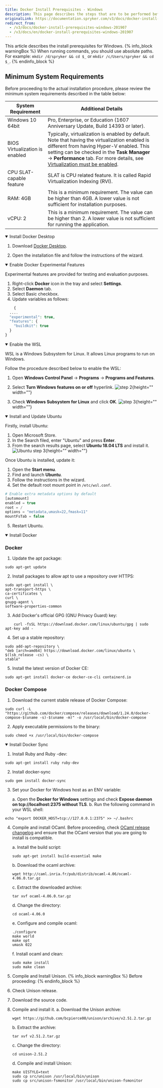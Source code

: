 ```yaml
---
title: Docker Install Prerequisites - Windows
description: This page describes the steps that are to be performed before you can start working with Spryker in Docker on Windows.
originalLink: https://documentation.spryker.com/v3/docs/docker-install-prerequisites-windows-201907
redirect_from:
  - /v3/docs/docker-install-prerequisites-windows-201907
  - /v3/docs/en/docker-install-prerequisites-windows-201907
---
```




This article describes the install prerequisites for Windows.
{% info_block warningBox %}
When running commands, you should use absolute paths. For example: `mkdir /d/spryker && cd $_` or `mkdir /c/Users/spryker && cd $_`.
{% endinfo_block %}

## Minimum System Requirements

Before proceeding to the actual installation procedure, please review the minimum system requirements described in the table below:

| System Requirement | Additional Details |
| --- | --- |
| Windows 10 64bit | Pro, Enterprise, or Education (1607 Anniversary Update, Build 14393 or later). |
| BIOS Virtualization is enabled | Typically, virtualization is enabled by default. Note that having the virtualization enabled is different from having Hyper-V enabled. This setting can be checked in the **Task Manager** → **Performance** tab.  For more details, see [Virtualization must be enabled](https://docs.docker.com/docker-for-windows/troubleshoot/#virtualization-must-be-enabled). |
| CPU SLAT-capable feature | SLAT is CPU related feature. It is called Rapid Virtualization Indexing (RVI). |
| RAM: 4GB | This is a minimum requirement. The value can be higher than 4GB. A lower value is not sufficient for installation purposes. |
| vCPU: 2 | This is a minimum requirement. The value can be higher than 2. A lower value is not sufficient for running the application. |

<details open>
<summary> Install Docker Desktop</summary>
    
    
    
1. Download <a href="https://download.docker.com/win/stable/Docker for Windows Installer.exe"> Docker Desktop</a>.
    
2. Open the installation file and follow the instructions of the wizard.
</details>

<details open>
  <summary>Enable Docker Experimental Features</summary>

Experimental features are provided for testing and evaluation purposes.

1. Right-click **Docker** icon in the tray and select **Settings**.
2. Select **Daemon** tab.
3. Select Basic checkbox.
4. Update variables as follows:
```php
    {
  ....
  "experimental": true,
  "features": {
    "buildkit": true
  }
}
```
</details>
<details open>
   <summary>Enable the WSL</summary>

WSL is a Windows Subsystem for Linux. It allows Linux programs to run on Windows.

Follow the procedure described below to enable the WSL:

1. Open **Windows Control Panel** → **Programs** → **Programs and Features**.
2. Select **Turn Windows features on or off**  hyperlink.
![step 2](https://spryker.s3.eu-central-1.amazonaws.com/docs/Developer+Guide/Installation/Spryker+in+Docker/Docker+Install+Prerequisites+-+Windows/w-features-on-off.png){height="" width=""}

3. Check **Windows Subsystem for Linux** and click **OK**.
![step 3](https://spryker.s3.eu-central-1.amazonaws.com/docs/Developer+Guide/Installation/Spryker+in+Docker/Docker+Install+Prerequisites+-+Windows/windows-subsystem.png){height="" width=""}

</details>

<details open>
   <summary> Install and Update Ubuntu</summary>

Firstly, install Ubuntu:

1. Open Microsoft Store.
2. In the Search filed, enter "Ubuntu" and press **Enter**.
3. From the search results page, select **Ubuntu 18.04 LTS** and install it.<br>
![Ubuntu step 3](https://spryker.s3.eu-central-1.amazonaws.com/docs/Developer+Guide/Installation/Spryker+in+Docker/Docker+Install+Prerequisites+-+Windows/ubuntu-in-store.png){height="" width=""}

Once Ubuntu is installed, update it:

1. Open the **Start menu**.
2. Find and launch **Ubuntu**.
3. Follow the instructions in the wizard.
4. Set the default root mount point in  `/etc/wsl.conf`.
```php
# Enable extra metadata options by default
[automount]
enabled = true
root = /
options = "metadata,umask=22,fmask=11"
mountFsTab = false
```
5. Restart Ubuntu.
</details>

<details open>
   <summary> Install Docker</summary>

### Docker

1. Update the apt package:
```shell
sudo apt-get update
```
    
2. Install packages to allow apt to use a repository over HTTPS:
```shell
sudo apt-get install \
apt-transport-https \
ca-certificates \
curl \
gnupg-agent \
software-properties-common
```

3. Add Docker's official GPG (GNU Privacy Guard) key:
```shell
    curl -fsSL https://download.docker.com/linux/ubuntu/gpg | sudo apt-key add -
```
    
4. Set up a stable repository:
```shell
sudo add-apt-repository \
"deb [arch=amd64] https://download.docker.com/linux/ubuntu \
$(lsb_release -cs) \
stable"
```
    
5. Install the latest version of Docker CE:
```shell
sudo apt-get install docker-ce docker-ce-cli containerd.io
```

### Docker Compose

1. Download the current stable release of Docker Compose:
```shell
sudo curl -L "https://github.com/docker/compose/releases/download/1.24.0/docker-compose-$(uname -s)-$(uname -m)" -o /usr/local/bin/docker-compose
```
2. Apply executable permissions to the binary:
```shell
sudo chmod +x /usr/local/bin/docker-compose
```
</details>

<details open>
   <summary> Install Docker Sync</summary>

1. Install Ruby and Ruby -dev:
```shell
sudo apt-get install ruby ruby-dev
```
2. Install docker-sync
```shell
sudo gem install docker-sync
```
3. Set your Docker for Windows host as an ENV variable:

    a. Open the **Docker for Windows** settings and check **Expose daemon on tcp://localhost:2375 without TLS**.
    b. Run the following command in your WSL shell:
```shell
echo "export DOCKER_HOST=tcp://127.0.0.1:2375" >> ~/.bashrc
```
4. Compile and install OCaml.
Before proceeding, check [OCaml release changelog](https://github.com/ocaml/ocaml/releases) and ensure that the OCaml version that you are going to install is compatible.

    a. Install the build script:
    ```shell
    sudo apt-get install build-essential make
    ```
    b. Download the ocaml archive:
    ```shell
    wget http://caml.inria.fr/pub/distrib/ocaml-4.06/ocaml-4.06.0.tar.gz
    ```
    c. Extract the downloaded archive:
    ```shell
    tar xvf ocaml-4.06.0.tar.gz
    ```
    d. Change the directory:
    ```shell
    cd ocaml-4.06.0
    ```
    e. Configure and compile ocaml:
    
    ```shell
    ./configure
    make world
    make opt
    umask 022
    ```
    
    f. Install ocaml and clean:
    ```shell
    sudo make install
    sudo make clean
    ```
5. Compile and Install Unison.
{% info_block warningBox %}
Before proceeding:
{% endinfo_block %}
    
1. Check Unison release.
2. Download the source code.
3. Compile and install it.
    a. Download the Unison archive:
    ```shell
    wget https://github.com/bcpierce00/unison/archive/v2.51.2.tar.gz
    ```
    b. Extract the archive:
    ```shell
    tar xvf v2.51.2.tar.gz
    ```
    c. Change the directory:
    ```shell
    cd unison-2.51.2
    ```
    d. Compile and install Unison:
    ```shell
    make UISTYLE=text
    sudo cp src/unison /usr/local/bin/unison
    sudo cp src/unison-fsmonitor /usr/local/bin/unison-fsmonitor
    ```
</details>

<!-- Last review date: Aug 06, 2019by Mike Kalinin, Andrii Tserkovnyi -->
